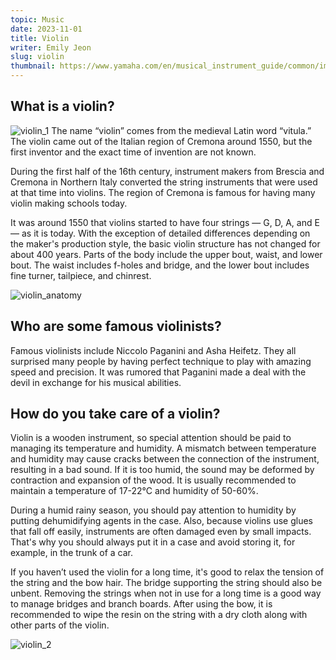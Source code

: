 ```yaml
---
topic: Music
date: 2023-11-01
title: Violin
writer: Emily Jeon
slug: violin
thumbnail: https://www.yamaha.com/en/musical_instrument_guide/common/images/violin/maintenance_main.jpg
---
```

## What is a violin?
![violin_1](https://www.yamaha.com/en/musical_instrument_guide/common/images/violin/maintenance_main.jpg)
The name “violin” comes from the medieval Latin word “vitula.” The violin came out of the Italian region of Cremona around 1550, but the first inventor and the exact time of invention are not known.

During the first half of the 16th century, instrument makers from Brescia and Cremona in Northern Italy converted the string instruments that were used at that time into violins. The region of Cremona is famous for having many violin making schools today.

It was around 1550 that violins started to have four strings — G, D, A, and E — as it is today. With the exception of detailed differences depending on the maker's production style, the basic violin structure has not changed for about 400 years. Parts of the body include the upper bout, waist, and lower bout. The waist includes f-holes and bridge, and the lower bout includes fine turner, tailpiece, and chinrest.

![violin_anatomy](https://blog.mcneelamusic.com/wp-content/uploads/2020/08/McNeela-Violin-Anatomy-Diagram.png)

## Who are some famous violinists?
Famous violinists include Niccolo Paganini and Asha Heifetz. They all surprised many people by having perfect technique to play with amazing speed and precision. It was rumored that Paganini made a deal with the devil in exchange for his musical abilities.

## How do you take care of a violin?
Violin is a wooden instrument, so special attention should be paid to managing its temperature and humidity. A mismatch between temperature and humidity may cause cracks between the connection of the instrument, resulting in a bad sound. If it is too humid, the sound may be deformed by contraction and expansion of the wood. It is usually recommended to maintain a temperature of 17-22°C and humidity of 50-60%.

During a humid rainy season, you should pay attention to humidity by putting dehumidifying agents in the case. Also, because violins use glues that fall off easily, instruments are often damaged even by small impacts. That's why you should always put it in a case and avoid storing it, for example, in the trunk of a car.

If you haven’t used the violin for a long time, it's good to relax the tension of the string and the bow hair. The bridge supporting the string should also be unbent. Removing the strings when not in use for a long time is a good way to manage bridges and branch boards. After using the bow, it is recommended to wipe the resin on the string with a dry cloth along with other parts of the violin.

![violin_2](https://www.normans.co.uk/cdn/shop/articles/violin-shoulder-rest_900x.jpg?v=1622188765)
